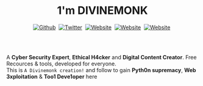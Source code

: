 <p>
<h1 align='center'>1'm <b>DIVINEMONK</b></h1>
</p>


<p align="center">
<a href="https://github.com/Divinemonk"><img src="https://img.shields.io/badge/Github-000000?style=for-the-badge&logo=github&logoColor=white" alt="Github" /></a>&nbsp;
<a href="https://twitter.com/HrDivinemonk"><img src="https://img.shields.io/badge/Twitter-1DA1F2?style=for-the-badge&logo=twitter&logoColor=white" alt="Twitter" /></a>&nbsp;
<a href="https://divinemonk.github.io"><img src="https://img.shields.io/badge/Website-121211?style=for-the-badge&logo=Windows Terminal&logoColor=white" alt="Website" /></a>&nbsp;
<a href="https://www.instagram.com/cyber.h4k3r/"><img src="https://img.shields.io/badge/Instagram-f72d74?style=for-the-badge&logo=instagram&logoColor=white" alt="Website" /></a>&nbsp;
<a href="https://www.youtube.com/channel/UC9bc2CtaQbYWw4yQ6zwRoXg"><img src="https://img.shields.io/badge/Youtube-ff0000?style=for-the-badge&logo=youtube&logoColor=white" alt="Website" /></a>&nbsp;
</p>

<br><br>

A **Cyber Security Expert**, **Ethical H4cker** and **Digital Content Creator**. Free Recources & tools, developed for everyone.  
This is `A Divinemonk creation!` and follow to gain **Pyth0n supremacy**, **Web 3xploitation** & **Too1 Deve1oper** here


<br><br>

